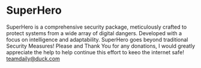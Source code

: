 # SuperHero
SuperHero is a comprehensive security package, meticulously crafted to protect systems from a wide array of digital dangers. Developed with a focus on intelligence and adaptability. SuperHero goes beyond traditional Security Measures!
Please and Thank You for any donations, I would greatly appreciate the help to help continue this effort to keeo the internet safe!
teamdaily@duck.com

